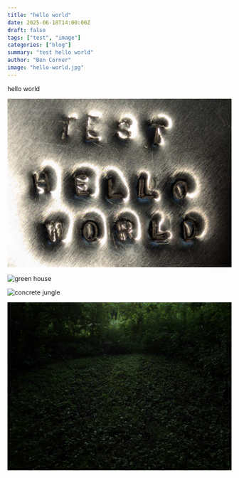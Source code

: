 ```yaml
---
title: "hello world"
date: 2025-06-18T14:00:00Z
draft: false
tags: ["test", "image"]
categories: ["blog"]
summary: "test hello world"
author: "Ben Corner"
image: "hello-world.jpg"
---
```


hello world

![hello world](hello-world.jpg)

![green house](green-house.jpg)

![concrete jungle](concrete-jungle.jpg)

![pretty green](pretty-green.jpg)
